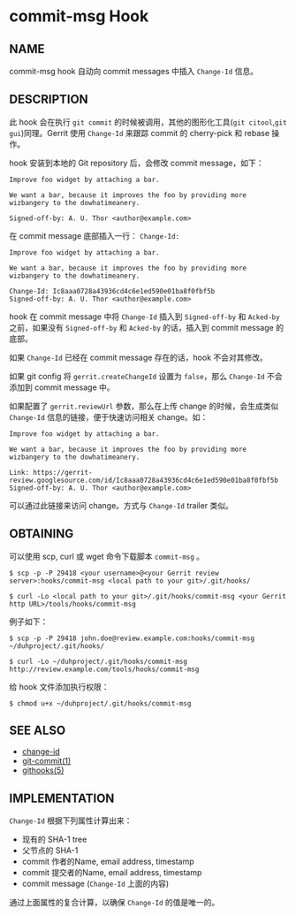 # commit-msg Hook

## NAME

commit-msg hook 自动向 commit messages 中插入 `Change-Id` 信息。

## DESCRIPTION

此 hook 会在执行 `git commit` 的时候被调用，其他的图形化工具(`git citool`,`git gui`)同理。Gerrit 使用 `Change-Id` 来跟踪 commit 的 cherry-pick 和 rebase 操作。

hook 安装到本地的 Git repository 后，会修改 commit message，如下：

```
Improve foo widget by attaching a bar.

We want a bar, because it improves the foo by providing more
wizbangery to the dowhatimeanery.

Signed-off-by: A. U. Thor <author@example.com>
```

在 commit message 底部插入一行： `Change-Id: ` 

```
Improve foo widget by attaching a bar.

We want a bar, because it improves the foo by providing more
wizbangery to the dowhatimeanery.

Change-Id: Ic8aaa0728a43936cd4c6e1ed590e01ba8f0fbf5b
Signed-off-by: A. U. Thor <author@example.com>
```

hook 在 commit message 中将 `Change-Id` 插入到 `Signed-off-by` 和 `Acked-by` 之前，如果没有 `Signed-off-by` 和 `Acked-by` 的话，插入到 commit message 的底部。

如果 `Change-Id` 已经在 commit message 存在的话，hook 不会对其修改。

如果 git config 将 `gerrit.createChangeId` 设置为 `false`，那么 `Change-Id` 不会添加到 commit message 中。

如果配置了 `gerrit.reviewUrl` 参数，那么在上传 change 的时候，会生成类似 `Change-Id` 信息的链接，便于快速访问相关 change。如：

```
Improve foo widget by attaching a bar.

We want a bar, because it improves the foo by providing more
wizbangery to the dowhatimeanery.

Link: https://gerrit-review.googlesource.com/id/Ic8aaa0728a43936cd4c6e1ed590e01ba8f0fbf5b
Signed-off-by: A. U. Thor <author@example.com>
```

可以通过此链接来访问 change。方式与 `Change-Id` trailer 类似。

## OBTAINING

可以使用 scp, curl 或 wget 命令下载脚本 `commit-msg` 。

```
$ scp -p -P 29418 <your username>@<your Gerrit review server>:hooks/commit-msg <local path to your git>/.git/hooks/

$ curl -Lo <local path to your git>/.git/hooks/commit-msg <your Gerrit http URL>/tools/hooks/commit-msg
```

例子如下：

```
$ scp -p -P 29418 john.doe@review.example.com:hooks/commit-msg ~/duhproject/.git/hooks/

$ curl -Lo ~/duhproject/.git/hooks/commit-msg http://review.example.com/tools/hooks/commit-msg
```

给 hook 文件添加执行权限：

```
$ chmod u+x ~/duhproject/.git/hooks/commit-msg
```

## SEE ALSO

* [change-id](user-changeid.md)
* [git-commit(1)](http://www.kernel.org/pub/software/scm/git/docs/git-commit.html)
* [githooks(5)](http://www.kernel.org/pub/software/scm/git/docs/githooks.html)

## IMPLEMENTATION

`Change-Id` 根据下列属性计算出来：

* 现有的 SHA-1 tree
* 父节点的 SHA-1
* commit 作者的Name, email address, timestamp
* commit 提交者的Name, email address, timestamp
* commit message (`Change-Id` 上面的内容)

通过上面属性的复合计算，以确保 `Change-Id` 的值是唯一的。

